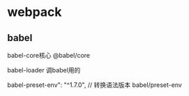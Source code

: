 # webpack



## babel

babel-core核心 @babel/core

babel-loader 调babel用的

babel-preset-env": "^1.7.0", // 转换语法版本 babel/preset-env